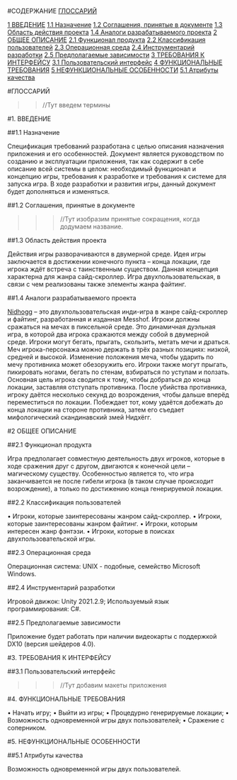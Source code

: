 #СОДЕРЖАНИЕ
[ГЛОССАРИЙ](#ГЛОССАРИЙ)

[1 ВВЕДЕНИЕ](#1.-ВВЕДЕНИЕ)
[1.1	Назначение](##1.1-Назначение)
[1.2	Соглашения, принятые в документе](##1.2-Соглашения,-принятые-в-документе)
[1.3	Область действия проекта](##1.3-Область-действия-проекта)
[1.4	Аналоги разрабатываемого проекта](##1.4-Аналоги-разрабатываемого-проекта)
[2 ОБЩЕЕ ОПИСАНИЕ](#2-ОБЩЕЕ-ОПИСАНИЕ)
[2.1 Функционал продукта](##2.1-Функционал-продукта)
[2.2 Классификация пользователей](##2.2-Классификация-пользователей)
[2.3 Операционная среда](##2.3-Операционная-среда)
[2.4 Инструментарий разработки](##2.4-Инструментарий-разработки)
[2.5 Предполагаемые зависимости](##2.5-Предполагаемые-зависимости)
[3 ТРЕБОВАНИЯ К ИНТЕРФЕЙСУ](#3-ТРЕБОВАНИЯ-К-ИНТЕРФЕЙСУ)
[3.1	Пользовательский интерфейс](##3.1-Пользовательский-интерфейс)
[4	ФУНКЦИОНАЛЬНЫЕ ТРЕБОВАНИЯ](#4-ФУНКЦИОНАЛЬНЫЕ-ТРЕБОВАНИЯ)
[5	НЕФУНКЦИОНАЛЬНЫЕ ОСОБЕННОСТИ](#5-НЕФУНКЦИОНАЛЬНЫЕ-ОСОБЕННОСТИ)
[5.1	Атрибуты качества](##5.1-Атрибуты-качества)

#ГЛОССАРИЙ

>> //Тут введем термины

#1.	ВВЕДЕНИЕ 

##1.1	Назначение

Спецификация требований разработана с целью описания назначения приложения и его особенностей. Документ является руководством по созданию и эксплуатации приложения, так как содержит в себе описание всей системы в целом: необходимый функционал и концепцию игры, требования к разработке и требования к системе для запуска игра. В ходе разработки и развития игры, данный документ будет дополняться и изменяться. 

##1.2	Соглашения, принятые в документе 

>>> //Тут изобразим принятые сокращения, когда додумаем название.

##1.3	Область действия проекта 

Действия игры разворачиваются в двумерной среде. Идея игры заключается в достижении конечного пункта – конца локации, где игрока ждёт встреча с таинственным существом. Данная концепция характерна для жанра сайд-скроллер. Игра двухпользовательская, в связи с чем реализованы также элементы жанра файтинг. 

##1.4	Аналоги разрабатываемого проекта 

[Nidhogg](https://nidhogggame.com/ "Nidhogg") – это двухпользовательская инди-игра в жанре сайд-скроллер и файтинг, разработанная и изданная Messhof. Игроки должны сражаться на мечах в пиксельной среде. Это динамичная дуэльная игра, в которой два игрока сражаются между собой в двумерной среде. Игроки могут бегать, прыгать, скользить, метать мечи и драться. Меч игрока-персонажа можно держать в трёх разных позициях: низкой, средней и высокой. Изменение положения меча, чтобы ударить по мечу противника может обезоружить его. Игроки также могут прыгать, пикировать ногами, бегать по стенам, взбираться по уступам и ползать. Основная цель игрока сводится к тому, чтобы добраться до конца локации, заставляя отступать противника. После убийства противника, игроку даётся несколько секунд до возрождения, чтобы дальше вперёд переместиться по локации. Побеждает тот, кому удаётся добежать до конца локации на стороне противника, затем его съедает мифологический скандинавский змей Нидхёгг.

#2 ОБЩЕЕ ОПИСАНИЕ

##2.1 Функционал продукта

Игра предполагает совместную деятельность двух игроков, которые в ходе сражения друг с другом, двигаются к конечной цели – магическому существу. Особенностью является то, что игра заканчивается не после гибели игрока (в таком случае происходит возрождение), а только по достижению конца генерируемой локации.

##2.2 Классификация пользователей

•	Игроки, которые заинтересованы жанром сайд-скроллер.
•	Игроки, которые заинтересованы жанром файтинг.
•	Игроки, которым интересен жанр фэнтэзи.
•	Игроки, которые в поисках двухпользовательской игры.

##2.3 Операционная среда

Операционная система: UNIX - подобные, семейство Microsoft Windows.

##2.4 Инструментарий разработки

Игровой движок: Unity 2021.2.9;
Используемый язык программирования: C#.

##2.5 Предполагаемые зависимости

Приложение будет работать при наличии видеокарты с поддержкой DX10 (версия шейдеров 4.0).



#3.	ТРЕБОВАНИЯ К ИНТЕРФЕЙСУ

##3.1	Пользовательский интерфейс

>>> //Тут добавим макеты приложения

#4.	ФУНКЦИОНАЛЬНЫЕ ТРЕБОВАНИЯ

•	Начать игру;
•	Выйти из игры;
•	Процедурно генерируемые локации;
•	Возможность одновременной игры двух пользователей;
•	Сражение с соперником.

#5.	НЕФУНКЦИОНАЛЬНЫЕ ОСОБЕННОСТИ

##5.1	Атрибуты качества

Возможность одновременной игры двух пользователей.










